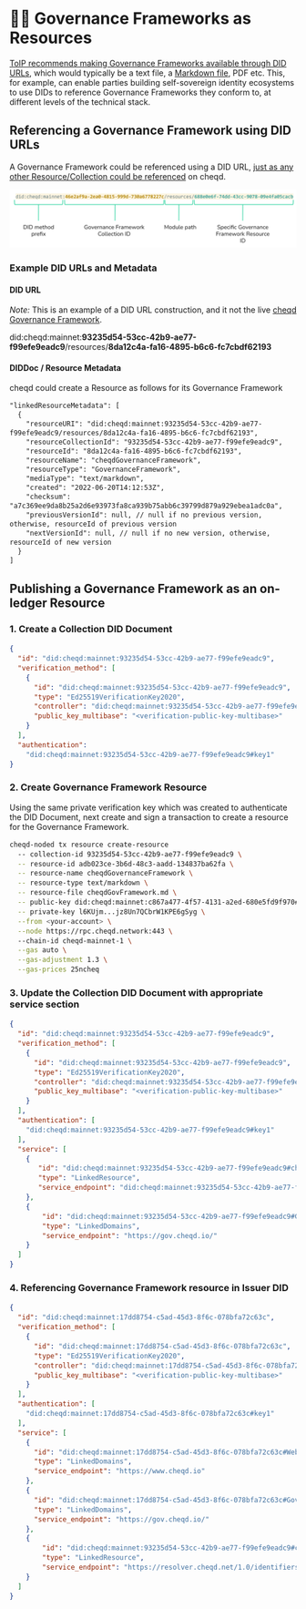 # 🧑‍⚖️ Governance Frameworks as Resources

[ToIP recommends making Governance Frameworks available through DID URLs](https://wiki.trustoverip.org/pages/viewpage.action?pageId=71241), which would typically be a text file, a [Markdown file](https://en.wikipedia.org/wiki/Markdown), PDF etc. This, for example, can enable parties building self-sovereign identity ecosystems to use DIDs to reference Governance Frameworks they conform to, at different levels of the technical stack.

## Referencing a Governance Framework using DID URLs

A Governance Framework could be referenced using a DID URL, [just as any other Resource/Collection could be referenced](resource-collections.md) on cheqd.

![Governance Frameworks as a Resource](../.gitbook/assets/governance-framework-resource.png)

### Example DID URLs and Metadata

#### DID URL

*Note:* This is an example of a DID URL construction, and it not the live [cheqd Governance Framework](https://gov.cheqd.io/).

did:cheqd:mainnet:**93235d54-53cc-42b9-ae77-f99efe9eadc9**/resources/**8da12c4a-fa16-4895-b6c6-fc7cbdf62193**

#### DIDDoc / Resource Metadata

cheqd could create a Resource as follows for its Governance Framework

```jsonc
"linkedResourceMetadata": [
  {
    "resourceURI": "did:cheqd:mainnet:93235d54-53cc-42b9-ae77-f99efe9eadc9/resources/8da12c4a-fa16-4895-b6c6-fc7cbdf62193",
    "resourceCollectionId": "93235d54-53cc-42b9-ae77-f99efe9eadc9",
    "resourceId": "8da12c4a-fa16-4895-b6c6-fc7cbdf62193",
    "resourceName": "cheqdGovernanceFramework",
    "resourceType": "GovernanceFramework",
    "mediaType": "text/markdown",
    "created": "2022-06-20T14:12:53Z",
    "checksum": "a7c369ee9da8b25a2d6e93973fa8ca939b75abb6c39799d879a929ebea1adc0a",
    "previousVersionId": null, // null if no previous version, otherwise, resourceId of previous version
    "nextVersionId": null, // null if no new version, otherwise, resourceId of new version
  }
]
```

## Publishing a Governance Framework as an on-ledger Resource

### 1. Create a Collection DID Document

```json
{
  "id": "did:cheqd:mainnet:93235d54-53cc-42b9-ae77-f99efe9eadc9",
  "verification_method": [
    {
      "id": "did:cheqd:mainnet:93235d54-53cc-42b9-ae77-f99efe9eadc9",
      "type": "Ed25519VerificationKey2020",
      "controller": "did:cheqd:mainnet:93235d54-53cc-42b9-ae77-f99efe9eadc9",
      "public_key_multibase": "<verification-public-key-multibase>"
    }
  ],
  "authentication":
    "did:cheqd:mainnet:93235d54-53cc-42b9-ae77-f99efe9eadc9#key1"
}
```

### 2. Create Governance Framework Resource

Using the same private verification key which was created to authenticate the DID Document, next create and sign a transaction to create a resource for the Governance Framework.

```bash
cheqd-noded tx resource create-resource 
  -- collection-id 93235d54-53cc-42b9-ae77-f99efe9eadc9 \
  -- resource-id adb023ce-3b6d-48c3-aadd-134837ba62fa \
  -- resource-name cheqdGovernanceFramework \
  -- resource-type text/markdown \
  -- resource-file cheqdGovFramework.md \
  -- public-key did:cheqd:mainnet:c867a477-4f57-4131-a2ed-680e5fd9f970#key1 \
  -- private-key l6KUjm...jz8Un7QCbrW1KPE6gSyg \
  --from <your-account> \
  --node https://rpc.cheqd.network:443 \ 
  --chain-id cheqd-mainnet-1 \
  --gas auto \
  --gas-adjustment 1.3 \
  --gas-prices 25ncheq
```

### 3. Update the Collection DID Document with appropriate service section

```json
{
  "id": "did:cheqd:mainnet:93235d54-53cc-42b9-ae77-f99efe9eadc9",
  "verification_method": [
    {
      "id": "did:cheqd:mainnet:93235d54-53cc-42b9-ae77-f99efe9eadc9",
      "type": "Ed25519VerificationKey2020",
      "controller": "did:cheqd:mainnet:93235d54-53cc-42b9-ae77-f99efe9eadc9",
      "public_key_multibase": "<verification-public-key-multibase>"
    }
  ],
  "authentication": [
    "did:cheqd:mainnet:93235d54-53cc-42b9-ae77-f99efe9eadc9#key1"
  ],
  "service": [
    {
       "id": "did:cheqd:mainnet:93235d54-53cc-42b9-ae77-f99efe9eadc9#cheqdGovernanceFramework",
       "type": "LinkedResource",
       "service_endpoint": "did:cheqd:mainnet:93235d54-53cc-42b9-ae77-f99efe9eadc9/resources/adb023ce-3b6d-48c3-aadd-134837ba62fa"
    },
    {
        "id": "did:cheqd:mainnet:93235d54-53cc-42b9-ae77-f99efe9eadc9#GovernanceFrameworkWebsite",
        "type": "LinkedDomains",
        "service_endpoint": "https://gov.cheqd.io/"
    }
  ]
}
```

### 4. Referencing Governance Framework resource in Issuer DID

```json
{
  "id": "did:cheqd:mainnet:17dd8754-c5ad-45d3-8f6c-078bfa72c63c",
  "verification_method": [
    {
      "id": "did:cheqd:mainnet:17dd8754-c5ad-45d3-8f6c-078bfa72c63c",
      "type": "Ed25519VerificationKey2020",
      "controller": "did:cheqd:mainnet:17dd8754-c5ad-45d3-8f6c-078bfa72c63c",
      "public_key_multibase": "<verification-public-key-multibase>"
    }
  ],
  "authentication": [
    "did:cheqd:mainnet:17dd8754-c5ad-45d3-8f6c-078bfa72c63c#key1"
  ],
  "service": [
    {
      "id": "did:cheqd:mainnet:17dd8754-c5ad-45d3-8f6c-078bfa72c63c#Website",
      "type": "LinkedDomains",
      "service_endpoint": "https://www.cheqd.io"
    },
    {
      "id": "did:cheqd:mainnet:17dd8754-c5ad-45d3-8f6c-078bfa72c63c#GovernanceFrameworkWebsite",
      "type": "LinkedDomains",
      "service_endpoint": "https://gov.cheqd.io/"
    },
    {
        "id": "did:cheqd:mainnet:93235d54-53cc-42b9-ae77-f99efe9eadc9#cheqdGovernanceFramework",
        "type": "LinkedResource",
        "service_endpoint": "https://resolver.cheqd.net/1.0/identifiers/did:cheqd:mainnet:93235d54-53cc-42b9-ae77-f99efe9eadc9/resources/adb023ce-3b6d-48c3-aadd-134837ba62fa"
    }
  ]
}
```
